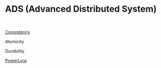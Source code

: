 # ADS (Advanced Distributed System)
<br>

[Consistency](consistency.md)
<br>

Atomicity
<br>

Durability
<br>

[PowerLyra](PowerLyra.md)
